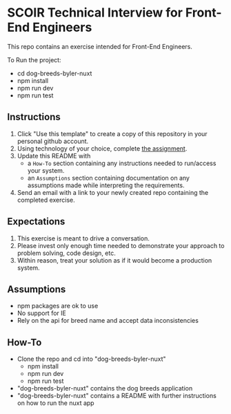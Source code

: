 # SCOIR Technical Interview for Front-End Engineers

This repo contains an exercise intended for Front-End Engineers.

To Run the project:
  - cd dog-breeds-byler-nuxt
  - npm install
  - npm run dev
  - npm run test

## Instructions

1. Click "Use this template" to create a copy of this repository in your personal github account.
1. Using technology of your choice, complete [the assignment](./Assignment.md).
1. Update this README with
   - a `How-To` section containing any instructions needed to run/access your system.
   - an `Assumptions` section containing documentation on any assumptions made while interpreting the requirements.
1. Send an email with a link to your newly created repo containing the completed exercise.

## Expectations

1. This exercise is meant to drive a conversation.
1. Please invest only enough time needed to demonstrate your approach to problem solving, code design, etc.
1. Within reason, treat your solution as if it would become a production system.

## Assumptions

- npm packages are ok to use
- No support for IE
- Rely on the api for breed name and accept data inconsistencies

## How-To

- Clone the repo and cd into "dog-breeds-byler-nuxt"
  - npm install
  - npm run dev
  - npm run test
- "dog-breeds-byler-nuxt" contains the dog breeds application
- "dog-breeds-byler-nuxt" contains a README with further instructions on how to run the nuxt app
